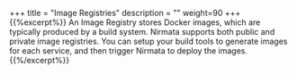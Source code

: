 +++
title = "Image Registries"
description = ""
weight=90
+++
{{%excerpt%}}
An Image Registry stores Docker images, which are typically produced by
a build system. Nirmata supports both public and private image
registries. You can setup your build tools to generate images for each
service, and then trigger Nirmata to deploy the images.
{{%/excerpt%}}
